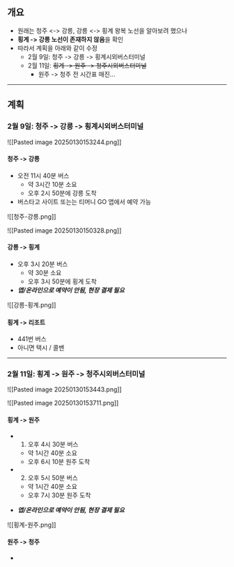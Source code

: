 ## 개요
- 원래는 청주 <-> 강릉, 강릉 <-> 횡계 왕복 노선을 알아보려 했으나
- **횡계 -> 강릉 노선이 존재하지 않음**을 확인
- 따라서 계획을 아래와 같이 수정
	- 2월 9일: 청주 -> 강릉 -> 횡계시외버스터미널
	- 2월 11일: ~~횡계 -> 원주 -> 청주시외버스터미널~~
		- 원주 -> 청주 전 시간표 매진...

---
## 계획
### 2월 9일: 청주 -> 강릉 -> 횡계시외버스터미널
![[Pasted image 20250130153244.png]]

#### 청주 -> 강릉
- 오전 11시 40분 버스
	- 약 3시간 10분 소요
	- 오후 2시 50분에 강릉 도착
- 버스타고 사이트 또는는 티머니 GO 앱에서 예약 가능

![[청주-강릉.png]]

![[Pasted image 20250130150328.png]]

#### 강릉 -> 횡계
- 오후 3시 20분 버스
	- 약 30분 소요
	- 오후 3시 50분에 횡계 도착
- ***앱/온라인으로 예약이 안됨, 현장 결제 필요***

![[강릉-횡계.png]]

#### 횡계 -> 리조트
- 441번 버스
- 아니면 택시 / 콜밴

---
### 2월 11일: 횡계 -> 원주 -> 청주시외버스터미널
![[Pasted image 20250130153443.png]]

![[Pasted image 20250130153711.png]]

#### 횡계 -> 원주
- 1. 오후 4시 30분 버스
	- 약 1시간 40분 소요
	- 오후 6시 10분 원주 도착
	
- 2. 오후 5시 50분 버스
	- 약 1시간 40분 소요
	- 오후 7시 30분 원주 도착
	
- ***앱/온라인으로 예약이 안됨, 현장 결제 필요***

![[횡계-원주.png]]

#### 원주 -> 청주
- 